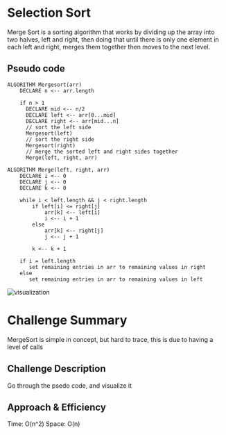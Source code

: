 # Selection Sort

Merge Sort is a sorting algorithm that works by dividing up the array into two halves, left and right, then doing that until there is only one element in each left and right, merges them together then moves to the next level.

## Pseudo code

```
ALGORITHM Mergesort(arr)
    DECLARE n <-- arr.length
           
    if n > 1
      DECLARE mid <-- n/2
      DECLARE left <-- arr[0...mid]
      DECLARE right <-- arr[mid...n]
      // sort the left side
      Mergesort(left)
      // sort the right side
      Mergesort(right)
      // merge the sorted left and right sides together
      Merge(left, right, arr)

ALGORITHM Merge(left, right, arr)
    DECLARE i <-- 0
    DECLARE j <-- 0
    DECLARE k <-- 0

    while i < left.length && j < right.length
        if left[i] <= right[j]
            arr[k] <-- left[i]
            i <-- i + 1
        else
            arr[k] <-- right[j]
            j <-- j + 1
            
        k <-- k + 1

    if i = left.length
       set remaining entries in arr to remaining values in right
    else
       set remaining entries in arr to remaining values in left
```

![visualization](../visualization.png)

# Challenge Summary
MergeSort is simple in concept, but hard to trace, this is due to having a level of calls
## Challenge Description

Go through the psedo code, and visualize it

## Approach & Efficiency
Time: O(n^2)
Space: O(n)

